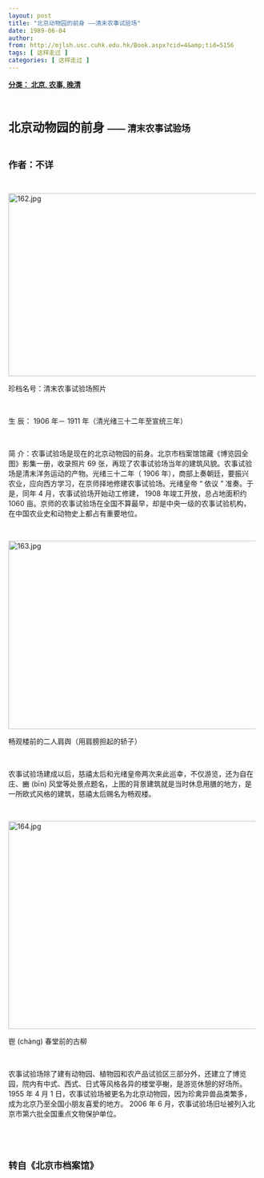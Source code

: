 ```yaml
---
layout: post
title: "北京动物园的前身 ——清末农事试验场"
date: 1989-06-04
author: 
from: http://mjlsh.usc.cuhk.edu.hk/Book.aspx?cid=4&amp;tid=5156
tags: [ 这样走过 ]
categories: [ 这样走过 ]
---
```


<div style="margin: 15px 10px 10px 0px;">
<div>
<span id="ctl00_ContentPlaceHolder1_chapter1_SubjectLabel" style="font-weight:bold;text-decoration:underline;">
   分类： 北京, 农事, 晚清
  </span>
</div>
<p class="p1">
<b>
<font size="5">
<span class="s1">
</span>
<br/>
</font>
</b>
</p>
<p class="p2">
<span class="s1">
<b>
<font size="5">
     北京动物园的前身
    </font>
</b>
</span>
<b style="-webkit-text-stroke-width: initial;">
<font size="4">
<span class="s2">
     ——
    </span>
<span class="s1">
     清末农事试验场
    </span>
</font>
</b>
</p>
<p class="p1">
<span class="s1">
</span>
<br/>
</p>
<p class="p2">
<span class="s1">
<b>
<font size="4">
     作者：不详
    </font>
</b>
</span>
</p>
<p class="p1">
<span class="s1">
</span>
<br/>
</p>
<p class="p3">
<span class="s1">
<img alt="162.jpg" border="0" height="366" src="http://mjlsh.usc.cuhk.edu.hk/medias/contents/5156/162.jpg" width="550"/>
</span>
</p>
<p class="p2">
<span class="s1">
   珍档名号：清末农事试验场照片
  </span>
</p>
<p class="p1">
<span class="s1">
</span>
<br/>
</p>
<p class="p2">
<span class="s1">
   生
  </span>
<span class="s2">
<span class="Apple-converted-space">
</span>
</span>
<span class="s1">
   辰：
  </span>
<span class="s2">
   1906
  </span>
<span class="s1">
   年－
  </span>
<span class="s2">
   1911
  </span>
<span class="s1">
   年（清光绪三十二年至宣统三年）
  </span>
</p>
<p class="p1">
<span class="s1">
</span>
<br/>
</p>
<p class="p2">
<span class="s1">
   简
  </span>
<span class="s2">
<span class="Apple-converted-space">
</span>
</span>
<span class="s1">
   介：农事试验场是现在的北京动物园的前身。北京市档案馆馆藏《博览园全图》影集一册，收录照片
  </span>
<span class="s2">
   69
  </span>
<span class="s1">
   张，再现了农事试验场当年的建筑风貌。农事试验场是清末洋务运动的产物。光绪三十二年（
  </span>
<span class="s2">
   1906
  </span>
<span class="s1">
   年），商部上奏朝廷，要振兴农业，应向西方学习，在京师择地修建农事试验场。光绪皇帝
  </span>
<span class="s2">
   “
  </span>
<span class="s1">
   依议
  </span>
<span class="s2">
   ”
  </span>
<span class="s1">
   准奏。于是，同年
  </span>
<span class="s2">
   4
  </span>
<span class="s1">
   月，农事试验场开始动工修建，
  </span>
<span class="s2">
   1908
  </span>
<span class="s1">
   年竣工开放，总占地面积约
  </span>
<span class="s2">
   1060
  </span>
<span class="s1">
   亩。京师的农事试验场在全国不算最早，却是中央一级的农事试验机构，在中国农业史和动物史上都占有重要地位。
  </span>
</p>
<p class="p1">
<span class="s1">
</span>
<br/>
</p>
<p class="p3">
<span class="s1">
<img alt="163.jpg" border="0" height="377" src="http://mjlsh.usc.cuhk.edu.hk/medias/contents/5156/163.jpg" width="550"/>
</span>
</p>
<p class="p2">
<span class="s1">
   畅观楼前的二人肩舆（用肩膀担起的轿子）
  </span>
</p>
<p class="p1">
<span class="s1">
</span>
<br/>
</p>
<p class="p2">
<span class="s1">
   农事试验场建成以后，慈禧太后和光绪皇帝两次来此巡幸，不仅游览，还为自在庄、豳
  </span>
<span class="s2">
   (bīn)
  </span>
<span class="s1">
   风堂等处景点题名，上图的背景建筑就是当时休息用膳的地方，是一所欧式风格的建筑，慈禧太后赐名为畅观楼。
  </span>
</p>
<p class="p1">
<span class="s1">
</span>
<br/>
</p>
<p class="p3">
<span class="s1">
<img alt="164.jpg" border="0" height="416" src="http://mjlsh.usc.cuhk.edu.hk/medias/contents/5156/164.jpg" width="550"/>
</span>
</p>
<p class="p3">
<span class="s3">
   鬯
  </span>
<span class="s1">
   (chàng)
  </span>
<span class="s3">
   春堂前的古柳
  </span>
</p>
<p class="p1">
<span class="s1">
</span>
<br/>
</p>
<p class="p2">
<span class="s1">
   农事试验场除了建有动物园、植物园和农产品试验区三部分外，还建立了博览园，院内有中式、西式、日式等风格各异的楼堂亭榭，是游览休憩的好场所。
  </span>
<span class="s2">
   1955
  </span>
<span class="s1">
   年
  </span>
<span class="s2">
   4
  </span>
<span class="s1">
   月
  </span>
<span class="s2">
   1
  </span>
<span class="s1">
   日，农事试验场被更名为北京动物园，因为珍禽异兽品类繁多，成为北京乃至全国小朋友喜爱的地方。
  </span>
<span class="s2">
   2006
  </span>
<span class="s1">
   年
  </span>
<span class="s2">
   6
  </span>
<span class="s1">
   月，农事试验场旧址被列入北京市第六批全国重点文物保护单位。
  </span>
</p>
<p class="p1">
<span class="s1">
</span>
<br/>
</p>
<p class="p1">
<b>
<font size="4">
<span class="s1">
</span>
<br/>
</font>
</b>
</p>
<p class="p2">
<span class="s1">
<b>
<font size="4">
     转自《北京市档案馆》
    </font>
</b>
</span>
</p>
</div>
